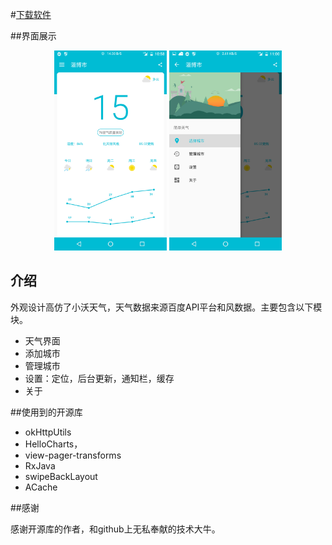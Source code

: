 #[下载软件](http://fir.im/koterweather)

##界面展示
<div align=center>
<img src="https://raw.githubusercontent.com/Koterwong/Weather/master/screen/Screenshot_20160605-105818.png" 
    width="180" height="320"
    alt="主界面"/>
    <img src="https://raw.githubusercontent.com/Koterwong/Weather/master/screen/Screenshot_20160605-110017.png" 
        width="180" height="320"
        alt="主要功能"/>
</div>


## 介绍

外观设计高仿了小沃天气，天气数据来源百度API平台和风数据。主要包含以下模块。

- 天气界面
- 添加城市
- 管理城市
- 设置：定位，后台更新，通知栏，缓存
- 关于

##使用到的开源库

- okHttpUtils
- HelloCharts，          
- view-pager-transforms
- RxJava          
- swipeBackLayout
- ACache

##感谢

感谢开源库的作者，和github上无私奉献的技术大牛。
